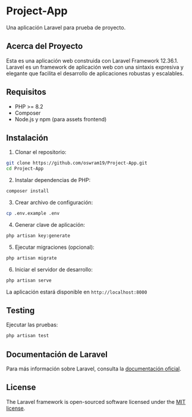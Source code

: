 # Project-App

Una aplicación Laravel para prueba de proyecto.

## Acerca del Proyecto

Esta es una aplicación web construida con Laravel Framework 12.36.1. Laravel es un framework de aplicación web con una sintaxis expresiva y elegante que facilita el desarrollo de aplicaciones robustas y escalables.

## Requisitos

- PHP >= 8.2
- Composer
- Node.js y npm (para assets frontend)

## Instalación

1. Clonar el repositorio:
```bash
git clone https://github.com/oswram19/Project-App.git
cd Project-App
```

2. Instalar dependencias de PHP:
```bash
composer install
```

3. Crear archivo de configuración:
```bash
cp .env.example .env
```

4. Generar clave de aplicación:
```bash
php artisan key:generate
```

5. Ejecutar migraciones (opcional):
```bash
php artisan migrate
```

6. Iniciar el servidor de desarrollo:
```bash
php artisan serve
```

La aplicación estará disponible en `http://localhost:8000`

## Testing

Ejecutar las pruebas:
```bash
php artisan test
```

## Documentación de Laravel

Para más información sobre Laravel, consulta la [documentación oficial](https://laravel.com/docs).

## License

The Laravel framework is open-sourced software licensed under the [MIT license](https://opensource.org/licenses/MIT).
